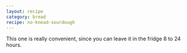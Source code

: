 ```yaml
---
layout: recipe
category: bread
recipe: no-knead-sourdough
---
```


This one is really convenient, since you can leave it in the fridge 8 to 24
hours.

